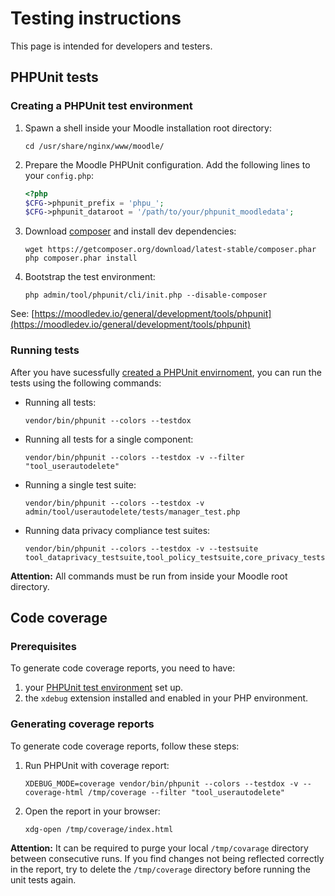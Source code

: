 # Testing instructions

This page is intended for developers and testers.


## PHPUnit tests

### Creating a PHPUnit test environment

1. Spawn a shell inside your Moodle installation root directory:
   ```text
   cd /usr/share/nginx/www/moodle/
   ```
2. Prepare the Moodle PHPUnit configuration. Add the following lines to your
   `config.php`:
   ```php title="config.php"
   <?php
   $CFG->phpunit_prefix = 'phpu_';
   $CFG->phpunit_dataroot = '/path/to/your/phpunit_moodledata';
   ```
3. Download [composer](https://getcomposer.org/) and install dev dependencies:
   ```text
   wget https://getcomposer.org/download/latest-stable/composer.phar
   php composer.phar install
   ```
4. Bootstrap the test environment:
   ```text
   php admin/tool/phpunit/cli/init.php --disable-composer
   ```

See: [https://moodledev.io/general/development/tools/phpunit](https://moodledev.io/general/development/tools/phpunit)


### Running tests

After you have sucessfully [created a PHPUnit envirnoment](#creating-a-phpunit-test-environment),
you can run the tests using the following commands:

- Running all tests:
  ```text
  vendor/bin/phpunit --colors --testdox
  ```
- Running all tests for a single component:
  ```text
  vendor/bin/phpunit --colors --testdox -v --filter "tool_userautodelete"
  ```
- Running a single test suite:
  ```text
  vendor/bin/phpunit --colors --testdox -v admin/tool/userautodelete/tests/manager_test.php
  ```
  
- Running data privacy compliance test suites:
  ```text
  vendor/bin/phpunit --colors --testdox -v --testsuite tool_dataprivacy_testsuite,tool_policy_testsuite,core_privacy_testsuite
  ```

**Attention:** All commands must be run from inside your Moodle root directory.


## Code coverage

### Prerequisites

To generate code coverage reports, you need to have:

1. your [PHPUnit test environment](#phpunit-tests) set up.
2. the `xdebug` extension installed and enabled in your PHP environment.


### Generating coverage reports

To generate code coverage reports, follow these steps:

1. Run PHPUnit with coverage report:
   ```text
   XDEBUG_MODE=coverage vendor/bin/phpunit --colors --testdox -v --coverage-html /tmp/coverage --filter "tool_userautodelete"
   ```
2. Open the report in your browser:
   ```text
   xdg-open /tmp/coverage/index.html
   ```

**Attention:** It can be required to purge your local `/tmp/covarage` directory between consecutive runs. If you find
changes not being reflected correctly in the report, try to delete the `/tmp/coverage` directory before running the unit
tests again.
